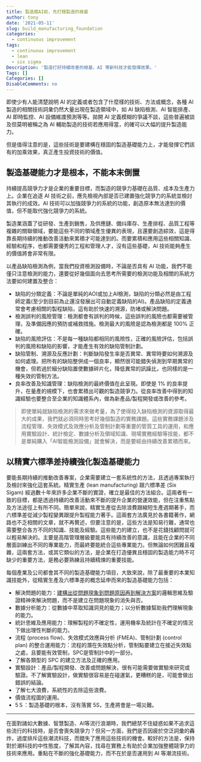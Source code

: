 ```yaml
---
title: 製造瘋AI前，先打穩製造的根基
author: tony
date: '2021-05-11'
slug: build_manufacturing_foundation
categories:
  - continuous improvement
tags:
  - continuous improvement
  - lean
  - six sigma
Description: '製造打好持續改善的根基，AI 等新科技才能發揮效果。'
Tags: []
Categories: []
DisableComments: no
---
```


即使少有人能清楚說明 AI 的定義或者包含了什麼樣的技術、方法或概念，各種 AI 製造的相關技術詞𢑥仍然大量出現在製造領域中，如 AI 缺陷檢測、AI 智能排產、AI 即時監控、AI 設備維謢預測等等。拋開 AI 定義模糊的爭議不談，這些普遍被談及但莫明被稱之為 AI 輔助製造的技術若應用得當，的確可以大幅的提升製造能力。

但是值得注意的是，這些技術是要建構在穩固的製造基礎能力上，才能發揮它們該有的加乘效果，真正產生投資技術的價值。

## 製造基礎能力才是根本，不能本末倒置
持續提高競爭力才是企業的重要目標，而製造的競爭力基礎在品質、成本及生產力上。企業在追逐 AI 技術之前，應先檢視內部是否已建置強化競爭力的系統並檢討其執行的成效。AI 技術可以加強競爭力的系統的功能，創造原本無法達到的價值，但不能取代強化競爭力的系統。

製造業涵蓋了從研發、生產到銷售，及供應鏈、備炓庫存、生產排程、品質工程等複雜的關聯領域，要能這些不同的領域產生優異的表現，且還要創造綜效，這是得靠長期持續的推動改善活動來累積才可能達到的。而要累積和應用這些相關知識、經驗和程序，也都需要優秀的工程和管理人才，沒有這些基礎，AI 技術能夠產生的價值將會非常有限。

以產品缺陷檢測為例，當我們投資檢測設備時，不論是否具有 AI 功能，我們不能僅只注意檢測的能力，還要從好幾個面向去思考所需要的檢測功能及相關的系統方法要如何建置及整合：

* 缺陷的分類定義：不論是單純的AOI或加上AI檢測，缺陷的分類必然是由工程師定義(至少到目前為止還沒發展出可自動定義缺陷的AI)。產品缺陷的定義通常會考慮相關的製程缺陷，這有助於快速的溯源，防堵或解決問題。
* 檢測誤判的風險管理：檢測都會有誤判的時候，這些誤判的風險也都需要被管理，及準備因應的預防或補救措施。檢測最大的風險是認為檢測都是 100% 正確。
* 缺陷的風險評估：不是每一種缺陷都相同的風險性，正確的風險評估，包括誤判的風險和缺陷的影響，才能產生有效的缺陷管制計劃。
* 缺陷管制、溯源及反應計劃：判斷缺陷發生率是否異常、異常時要如何溯源及如何處理。把所有的缺陷整併成一個良率，顯然很可能錯失偵測到早期異常的機會，但若過於細分缺陷置使數據碎片化，降低異常的訊躁比，也同樣的是一種失效的管制方法。
* 良率改善及知識管理：缺陷檢測的最終價值在此呈現。即使是 1% 的良率提升，在量產的規模下，也會累積出可觀的製造競爭力。從良率改善中得到的知識經驗也要整合至企業的知識體系內，做為新產品/製程開發或改善的參考。

>即使單純就缺陷檢測的需求來做考量，為了使得投入缺陷檢測的資源取得最大的成果，我們就必須同時思考好幾個製造的實務課題。這些實務課題涉及流程管理、失效模式及效應分析及管制計劃等重要的管質工具的運用，和應用實驗設計、統計檢定、數據分析及領域知識、現場實務經驗等技能，都不是單純購入「AI智能檢測設備」就會解決，而是要經由持續改善累積而來。

## 以精實六標準差持續強化製造基礎能力
要能長期持續的推動改善專案，企業需要建立一套系統性的方法，且透過專案執行及檢討來強化這套系統。精實生產 (lean manufacturing) 跟六標準差 (Six Sigam) 經過數十年來許多企業不斷的實證，確立是最佳的方法組合。這兩者有一致的目標，都是透過持續的改善活動來不斷的提升企業的營運效能，但在注重焦點及方法途徑上有所不同。簡單來說，精實生產從去除浪費跟縮短生產週期著手，而六標準差從減少製程變異跟提升製程能力著手。這兩套方法廣見於各書籍著作，網路也不乏相關的文章，就不再贅述，但要注意的是，這些方法是知易行難，通常也需要整合各方不同的知識、技能及經驗。這些能力的建立，也不是花錢找顧問就可以輕易解決的。主要是高階管理層級要能具有持續改善的意識，且能在企業的不同層面訓練出不同的專業能力，而最終要能統合這些專業能力。但無論如何困難且複雜，這兩套方法，或其它類似的方法，是企業在打造優異且穩固的製造能力時不可缺少的重要方法，是務必要熟練且持續精煉的重要技能。

每個產業及公司都會其不同的製造基礎能力項目，大致來說，除了最重要的本業知識技能外，從精實生產及六標準差的概念延申而來的製造基礎能力包括：

* 解決問題的能力：[建構出從問題現象到問題原因再到解決方案](/post/problem-solving-key-steps)的邏輯思維及驗證精神來解決問題，而不是建立在問題現象的消失與否。
* 數據分析能力：從數據中萃取知識洞見的能力；以分析數據幫助我們理解現象的能力。
* 統計思維及應用能力：理解製程的不確定性，運用機率及統計在不確定的情況下做出理性判斷的能力。
* 流程 (process flow)、失效模式效應與分析 (FMEA)、管制計劃 (control plan) 的整合運用能力：流程的潛在失效點分析，管制點要建立在接近失效點之處，且要能有效管制，SPC是管制計中的一部分。
* 了解各類型的 SPC 的建立方法及正確的應用。
* 實驗設計：產品/製程開發、改善或問題解決，很有可能需要做實驗來研究或驗證。不了解實驗設計，做實驗很容易是在碰運氣，更糟糕的是，可能會做出錯誤的結論。
* 了解七大浪費，系統性的去除這些浪費。
* 價值流程圖的運用。
* 5Ｓ：製造基礎的根本，沒有落實 5S，生產將會是一場災難。

<hr class="hr-end">

在面對諸如大數據、智慧製造、AI等流行浪潮時，我們總禁不住疑惑如果不追求這些流行的科技時，是否會喪失競爭力？但另一方面，我們是否因疲於空泛詞彙的轟炸，過度排斥這些潮流科技，而錯失了應用這些技術的機會。較好的方法是，保持對於潮科技的中性態度，了解其內容，找尋在實務上有助於企業加強整體競爭力的技術來應用。重點在不斷的強化基礎能力，而不在於是否運用到 AI 等潮流技術。